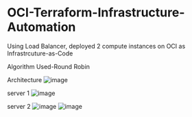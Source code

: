 # OCI-Terraform-Infrastructure-Automation
Using Load Balancer, deployed 2 compute instances on OCI as Infrastrcuture-as-Code

Algorithm Used-Round Robin

Architecture
![image](https://github.com/REKKKLESS/OCI-Terraform-Infrastructure-Automation/assets/107069125/92a99af2-d86b-4a5e-8d0c-664d1e25eb9e)


server 1
![image](https://github.com/REKKKLESS/OCI-Terraform-Infrastructure-Automation/assets/107069125/d41f8e83-f203-4830-9cf8-7f6f3ca69dc7)

server 2
![image](https://github.com/REKKKLESS/OCI-Terraform-Infrastructure-Automation/assets/107069125/a986d695-eb02-4b7c-9adc-8fa4256dbdb6)
![image](https://github.com/REKKKLESS/OCI-Terraform-Infrastructure-Automation/assets/107069125/e37b4576-cb50-43bd-aa66-e3b7e72ef572)




